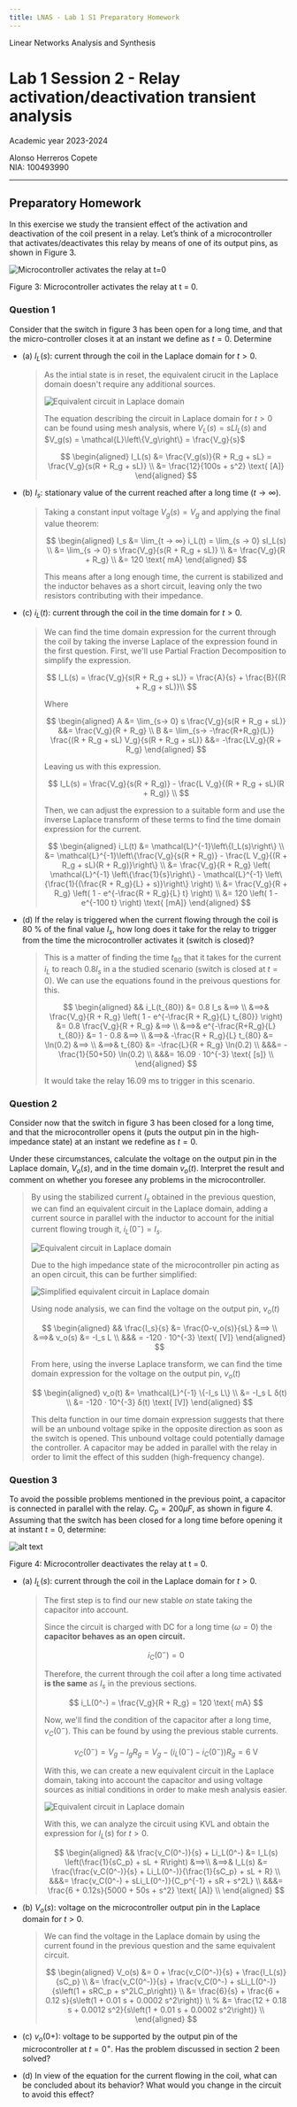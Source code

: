 ```yaml
---
title: LNAS - Lab 1 S1 Preparatory Homework
---
```


<style>
:root {
    --markdown-font-family: "Times New Roman", Times, serif;
    --markdown-font-size: 10.5pt;
    --vscode-textBlockQuote-border: #9599e1;
}
</style>

<p class="supt1 center">Linear Networks Analysis and Synthesis</p>

# Lab 1 Session 2 - Relay activation/deactivation transient analysis

<p class="subt2 center">
Academic year 2023-2024
</p>
<p class="subt2 center">
Alonso Herreros Copete</br>
NIA: 100493990
</p>

---

<h2 class="center">
Preparatory Homework
</h2>

In this exercise we study the transient effect of the activation and deactivation of the coil present
in a relay. Let’s think of a microcontroller that activates/deactivates this relay by means of one
of its output pins, as shown in Figure 3.

![Microcontroller activates the relay at t=0](img/fig3.png)

<p class="caption center">
Figure 3: Microcontroller activates the relay at t = 0.
</p>

### Question 1

Consider that the switch in figure 3 has been open for a long time, and that the micro-controller closes it at
an instant we define as $t = 0$. Determine

* (a) $I_L(s)$: current through the coil in the Laplace domain for $t > 0$.

    > As the intial state is in reset, the equivalent cirucit in the Laplace domain doesn't require any
    > additional sources.
    >
    > ![Equivalent circuit in Laplace domain](img/fig_2.1.1.drawio.svg)
    >
    > The equation describing the circuit in Laplace domain for $t>0$ can be found using mesh analysis, where
    > $V_L(s) = sL I_L(s)$ and $V_g(s) = \mathcal{L}\left\{V_g\right\} = \frac{V_g}{s}$
    >
    > $$
    > \begin{aligned}
    >     I_L(s) &= \frac{V_g(s)}{R + R_g + sL} = \frac{V_g}{s(R + R_g + sL)} \\
    >     &= \frac{12}{100s + s^2} \text{ [A]}
    > \end{aligned}
    > $$

* (b) $I_s$: stationary value of the current reached after a long time $(t → ∞)$.

    > Taking a constant input voltage $V_g(s) = V_g$ and applying the final value theorem:
    >
    > $$
    > \begin{aligned}
    >     I_s &= \lim_{t → ∞} i_L(t) = \lim_{s → 0} sI_L(s) \\
    >     &= \lim_{s → 0} s \frac{V_g}{s(R + R_g + sL)} \\
    >     &= \frac{V_g}{R + R_g} \\
    >     &= 120 \text{ mA}
    > \end{aligned}
    > $$
    >
    > This means after a long enough time, the current is stabilized and the inductor behaves as a short
    > circuit, leaving only the two resistors contributing with their impedance.

* (c) $i_L(t)$: current through the coil in the time domain for $t > 0$.

    > We can find the time domain expression for the current through the coil by taking the inverse Laplace of
    > the expression found in the first question. First, we'll use Partial Fraction Decomposition to simplify
    > the expression.
    >
    > $$
    > I_L(s) = \frac{V_g}{s(R + R_g + sL)} = \frac{A}{s} + \frac{B}{(R + R_g + sL)}\\
    > $$
    >
    > Where
    >
    > $$
    > \begin{aligned}
    >     A &= \lim_{s→ 0} s \frac{V_g}{s(R + R_g + sL)} &&= \frac{V_g}{R + R_g} \\
    >     B &= \lim_{s→ -\frac{R+R_g}{L}} \frac{(R + R_g + sL) V_g}{s(R + R_g + sL)} &&= -\frac{LV_g}{R + R_g}
    > \end{aligned}
    > $$
    >
    > Leaving us with this expression.
    >
    > $$
    > I_L(s) = \frac{V_g}{s(R + R_g)} - \frac{L V_g}{(R + R_g + sL)(R + R_g)} \\
    > $$
    >
    > Then, we can adjust the expression to a suitable form and use the inverse Laplace transform of these
    > terms to find the time domain expression for the current.
    >
    > $$
    > \begin{aligned}
    >     i_L(t) &= \mathcal{L}^{-1}\left\{I_L(s)\right\} \\
    >     &= \mathcal{L}^{-1}\left\{\frac{V_g}{s(R + R_g)} - \frac{L V_g}{(R + R_g + sL)(R + R_g)}\right\} \\
    >     &= \frac{V_g}{R + R_g} \left( \mathcal{L}^{-1} \left\{\frac{1}{s}\right\}
    >         - \mathcal{L}^{-1} \left\{\frac{1}{(\frac{R + R_g}{L} + s)}\right\} \right) \\
    >     &= \frac{V_g}{R + R_g} \left( 1 - e^{-\frac{R + R_g}{L} t} \right) \\
    >     &= 120 \left( 1 - e^{-100 t} \right) \text{ [mA]}
    > \end{aligned}
    > $$

* (d) If the relay is triggered when the current flowing through the coil is 80 % of the final value $I_s$,
  how long does it take for the relay to trigger from the time the microcontroller activates it (switch is
  closed)?
  
    > This is a matter of finding the time $t_{80}$ that it takes for the current $i_L$ to reach $0.8 I_s$ in a the
    > studied scenario (switch is closed at $t = 0$). We can use the equations found in the preivous questions for
    > this.
    >
    > $$
    > \begin{aligned}
    >     && i_L(t_{80}) &= 0.8 I_s &⟹ \\
    >     &⟹& \frac{V_g}{R + R_g} \left( 1 - e^{-\frac{R + R_g}{L} t_{80}} \right) &= 0.8 \frac{V_g}{R + R_g} &⟹ \\
    >     &⟹& e^{-\frac{R+R_g}{L} t_{80}} &= 1 - 0.8 &⟹ \\
    >     &⟹& -\frac{R + R_g}{L} t_{80} &= \ln(0.2) &⟹ \\
    >     &⟹& t_{80} &= -\frac{L}{R + R_g} \ln(0.2) \\
    >     &&&= - \frac{1}{50+50} \ln(0.2) \\
    >     &&&= 16.09 ⋅ 10^{-3} \text{ [s]} \\
    > \end{aligned}
    > $$
    >
    > It would take the relay 16.09 ms to trigger in this scenario.

### Question 2

Consider now that the switch in figure 3 has been closed for a long time, and that the
microcontroller opens it (puts the output pin in the high-impedance state) at an instant
we redefine as $t = 0$.

Under these circumstances, calculate the voltage on the output pin in the Laplace domain,
$V_o(s)$, and in the time domain $v_o(t)$. Interpret the result and comment on whether you
foresee any problems in the microcontroller.

> By using the stabilized current $I_s$ obtained in the previous question, we can find an equivalent circuit
> in the Laplace domain, adding a current source in parallel with the inductor to account for the initial
> current flowing trough it, $i_L(0^-) = I_s$.
>
> ![Equivalent circuit in Laplace domain](img/fig_2.1.2.1.drawio.svg)
>
> Due to the high impedance state of the microcontroller pin acting as an open circuit, this can be further
> simplified:
>
> ![Simplified equivalent circuit in Laplace domain](img/fig_2.1.2.2.drawio.svg)
>
> Using node analysis, we can find the voltage on the output pin, $v_o(t)$
>
> $$
> \begin{aligned}
>     && \frac{I_s}{s} &= \frac{0-v_o(s)}{sL} &⟹ \\
>     &⟹& v_o(s) &= -I_s L \\
>     &&& = -120 ⋅ 10^{-3} \text{ [V]}
> \end{aligned}
> $$
>
> From here, using the inverse Laplace transform, we can find the time domain expression for the voltage on
> the output pin, $v_o(t)$
>
> $$
> \begin{aligned}
>     v_o(t) &= \mathcal{L}^{-1} \{-I_s L\} \\
>     &= -I_s L δ(t) \\
>     &= -120 ⋅ 10^{-3} δ(t) \text{ [V]}
> \end{aligned}
> $$
>
> This delta function in our time domain expression suggests that there will be an unbound voltage spike in
> the opposite direction as soon as the switch is opened. This unbound voltage could potentially damage the
> controller. A capacitor may be added in parallel with the relay in order to limit the effect of this sudden
> (high-frequency change).

### Question 3

To avoid the possible problems mentioned in the previous point, a capacitor is connected
in parallel with the relay. $C_p = 200 μF$, as shown in figure 4. Assuming that the switch
has been closed for a long time before opening it at instant $t = 0$, determine:

![alt text](img/fig4.png)

<p class="caption center">
Figure 4: Microcontroller deactivates the relay at t = 0.
</p>

* (a) $I_L(s)$: current through the coil in the Laplace domain for $t > 0$.

    > The first step is to find our new stable *on* state taking the capacitor into account.
    >
    > Since the circuit is charged with DC for a long time ($ω = 0$) the **capacitor behaves as an open
    > circuit.**
    >
    > $$
    > i_C(0^-) = 0
    > $$
    >
    > Therefore, the current through the coil after a long time activated **is the same** as $I_s$ in the
    > previous sections.
    >
    > $$
    > i_L(0^-) = \frac{V_g}{R + R_g} = 120 \text{ mA}
    > $$
    >
    > Now, we'll find the condition of the capacitor after a long time, $v_C(0^-)$. This can be found by using
    > the previous stable currents.
    >
    > $$
    > v_C(0^-) = V_g - I_g R_g = V_g - (i_L(0^-)-i_C(0^-)) R_g = 6 \text{ V}
    > $$
    >
    > With this, we can create a new equivalent circuit in the Laplace domain, taking into account the
    > capacitor and using voltage sources as initial conditions in order to make mesh analysis easier.
    >
    > ![Equivalent circuit in Laplace domain](img/fig_2.1.3.1.drawio.svg)
    >
    > With this, we can analyze the circuit using KVL and obtain the expression for $I_L(s)$ for $t > 0$.
    >
    > $$
    > \begin{aligned}
    >     && \frac{v_C(0^-)}{s} + Li_L(0^-) &= I_L(s) \left(\frac{1}{sC_p} + sL + R\right) &⟹\\
    >     &⟹& I_L(s) &= \frac{\frac{v_C(0^-)}{s} + Li_L(0^-)}{\frac{1}{sC_p} + sL + R} \\
    >     &&&= \frac{v_C(0^-) + sLi_L(0^-)}{C_p^{-1} + sR + s^2L} \\
    >     &&&= \frac{6 + 0.12s}{5000 + 50s + s^2} \text{ [A]} \\
    > \end{aligned}
    > $$

* (b) $V_o(s)$: voltage on the microcontroller output pin in the Laplace domain for $t > 0$.

    > We can find the voltage in the Laplace domain by using the current found in the previous question and
    > the same equivalent circuit.
    >
    > $$
    > \begin{aligned}
    >     V_o(s) &= 0 + \frac{v_C(0^-)}{s} + \frac{I_L(s)}{sC_p} \\
    >     &= \frac{v_C(0^-)}{s} + \frac{v_C(0^-) + sLi_L(0^-)}{s\left(1 + sRC_p + s^2LC_p\right)} \\
    >     &= \frac{6}{s} + \frac{6 + 0.12 s}{s\left(1 + 0.01 s + 0.0002 s^2\right)} \\
    >     % &= \frac{12 + 0.18 s + 0.0012 s^2}{s\left(1 + 0.01 s + 0.0002 s^2\right)} \\
    > \end{aligned}
    > $$

* (c) $v_o(0+)$: voltage to be supported by the output pin of the microcontroller at $t = 0^+$. Has the
  problem discussed in section 2 been solved?

* (d) In view of the equation for the current flowing in the coil, what can be concluded about its behavior?
  What would you change in the circuit to avoid this effect?
